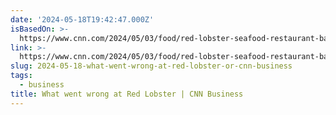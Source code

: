 ```yaml
---
date: '2024-05-18T19:42:47.000Z'
isBasedOn: >-
  https://www.cnn.com/2024/05/03/food/red-lobster-seafood-restaurant-bankruptcy/index.html
link: >-
  https://www.cnn.com/2024/05/03/food/red-lobster-seafood-restaurant-bankruptcy/index.html
slug: 2024-05-18-what-went-wrong-at-red-lobster-or-cnn-business
tags:
  - business
title: What went wrong at Red Lobster | CNN Business
---
```

 
